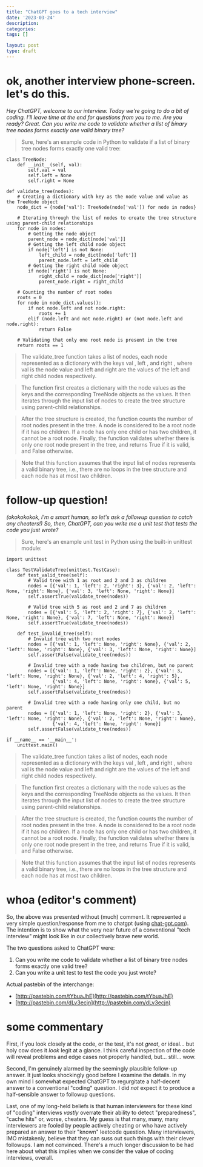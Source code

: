 ```yaml
---
title: "ChatGPT goes to a tech interview"
date: '2023-03-24'
description:
categories:
tags: []

layout: post
type: draft
---
```


# ok, another interview phone-screen. let's do this.

_Hey ChatGPT, welcome to our interview. Today we're going to do a bit of coding. I'll leave time at the end for questions from you to me. Are you ready? Great. Can you write me code to validate whether a list of binary tree nodes forms exactly one valid binary tree?_

> Sure, here's an example code in Python to validate if a list of binary tree nodes forms exactly one valid tree:

```
class TreeNode:
    def __init__(self, val):
        self.val = val
        self.left = None
        self.right = None
 
def validate_tree(nodes):
    # Creating a dictionary with key as the node value and value as the TreeNode object
    node_dict = {node['val']: TreeNode(node['val']) for node in nodes}
 
    # Iterating through the list of nodes to create the tree structure using parent-child relationships
    for node in nodes:
        # Getting the node object
        parent_node = node_dict[node['val']]
        # Getting the left child node object
        if node['left'] is not None:
            left_child = node_dict[node['left']]
            parent_node.left = left_child
        # Getting the right child node object
        if node['right'] is not None:
            right_child = node_dict[node['right']]
            parent_node.right = right_child
 
    # Counting the number of root nodes 
    roots = 0
    for node in node_dict.values():
        if not node.left and not node.right:
            roots += 1
        elif (node.left and not node.right) or (not node.left and node.right):
            return False
 
    # Validating that only one root node is present in the tree
    return roots == 1
```

> The validate_tree function takes a list of nodes, each node represented as a dictionary with the keys val , left , and right , where val is the node value and left and right are the values of the left and right child nodes respectively.
 
> The function first creates a dictionary with the node values as the keys and the corresponding TreeNode objects as the values. It then iterates through the input list of nodes to create the tree structure using parent-child relationships.
 
> After the tree structure is created, the function counts the number of root nodes present in the tree. A node is considered to be a root node if it has no children. If a node has only one child or has two children, it cannot be a root node. Finally, the function validates whether there is only one root node present in the tree, and returns True if it is valid, and False otherwise.
 
> Note that this function assumes that the input list of nodes represents a valid binary tree, i.e., there are no loops in the tree structure and each node has at most two children.

# follow-up question!

_(okokokokok, I'm a smart human, so let's ask a followup question to catch any cheaters!) So, then, ChatGPT, can you write me a unit test that tests the code you just wrote?_

> Sure, here's an example unit test in Python using the built-in unittest module:


```
import unittest
 
class TestValidateTree(unittest.TestCase):
    def test_valid_tree(self):
        # Valid tree with 1 as root and 2 and 3 as children
        nodes = [{'val': 1, 'left': 2, 'right': 3}, {'val': 2, 'left': None, 'right': None}, {'val': 3, 'left': None, 'right': None}]
        self.assertTrue(validate_tree(nodes))
 
        # Valid tree with 5 as root and 2 and 7 as children
        nodes = [{'val': 5, 'left': 2, 'right': 7}, {'val': 2, 'left': None, 'right': None}, {'val': 7, 'left': None, 'right': None}]
        self.assertTrue(validate_tree(nodes))
 
    def test_invalid_tree(self):
        # Invalid tree with two root nodes
        nodes = [{'val': 1, 'left': None, 'right': None}, {'val': 2, 'left': None, 'right': None}, {'val': 3, 'left': None, 'right': None}]
        self.assertFalse(validate_tree(nodes))
 
        # Invalid tree with a node having two children, but no parent
        nodes = [{'val': 1, 'left': None, 'right': 2}, {'val': 3, 'left': None, 'right': None}, {'val': 2, 'left': 4, 'right': 5},
                 {'val': 4, 'left': None, 'right': None}, {'val': 5, 'left': None, 'right': None}]
        self.assertFalse(validate_tree(nodes))
 
        # Invalid tree with a node having only one child, but no parent
        nodes = [{'val': 1, 'left': None, 'right': 2}, {'val': 3, 'left': None, 'right': None}, {'val': 2, 'left': None, 'right': None},
                 {'val': 4, 'left': None, 'right': None}]
        self.assertFalse(validate_tree(nodes))
 
if __name__ == '__main__':
    unittest.main()
```

> The validate_tree function takes a list of nodes, each node represented as a dictionary with the keys val , left , and right , where val is the node value and left and right are the values of the left and right child nodes respectively.
 
> The function first creates a dictionary with the node values as the keys and the corresponding TreeNode objects as the values. It then iterates through the input list of nodes to create the tree structure using parent-child relationships.
 
> After the tree structure is created, the function counts the number of root nodes present in the tree. A node is considered to be a root node if it has no children. If a node has only one child or has two children, it cannot be a root node. Finally, the function validates whether there is only one root node present in the tree, and returns True if it is valid, and False otherwise.
 
> Note that this function assumes that the input list of nodes represents a valid binary tree, i.e., there are no loops in the tree structure and each node has at most two children.

# whoa (editor's comment)

So, the above was presented without (much) comment. It represented a very simple question/response from me to chatgpt (using [chat-gpt.com](http://chat-gpt.com)). The intention is to show what the very near future of a conventional "tech interview" might look like in our collectively brave new world.

The two questions asked to ChatGPT were:

1. Can you write me code to validate whether a list of binary tree nodes forms exactly one valid tree?
2. Can you write a unit test to test the code you just wrote?

Actual pastebin of the interchange:

* [http://pastebin.com/tYbuaJhE](http://pastebin.com/tYbuaJhE)
* [http://pastebin.com/dLv3ecjn](http://pastebin.com/dLv3ecjn)


# some commentary

First, if you look closely at the code, or the test, it's not _great_, or ideal... but holy cow does it _look_ legit at a glance. I think careful inspection of the code will reveal problems and edge cases not properly handled, but... still... wow.

Second, I'm genuinely alarmed by the seemingly plausible follow-up answer. It just looks shockingly good before I examine the details. In my own mind I somewhat expected ChatGPT to regurgitate a half-decent answer to a conventional "coding" question. I did _not_ expect it to produce a half-sensible answer to followup questions. 

Last, one of my long-held beliefs is that human interviewers for these kind of "coding" interviews _vastly_ overrate their ability to detect "preparedness", "cache hits" or, worse, cheaters. My guess is that many, many, many interviewers are fooled by people actively cheating or who have actively prepared an answer to their "known" leetcode question. Many interviewers, IMO mistakenly, believe that they can suss out such things with their clever followups. I am not convinced. There's a much longer discussion to be had here about what this implies when we consider the value of coding interviews, overall. 